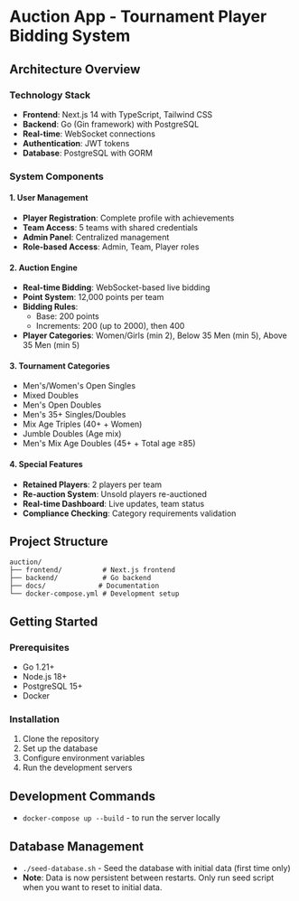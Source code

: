# Auction App - Tournament Player Bidding System

## Architecture Overview

### Technology Stack
- **Frontend**: Next.js 14 with TypeScript, Tailwind CSS
- **Backend**: Go (Gin framework) with PostgreSQL
- **Real-time**: WebSocket connections
- **Authentication**: JWT tokens
- **Database**: PostgreSQL with GORM

### System Components

#### 1. User Management
- **Player Registration**: Complete profile with achievements
- **Team Access**: 5 teams with shared credentials
- **Admin Panel**: Centralized management
- **Role-based Access**: Admin, Team, Player roles

#### 2. Auction Engine
- **Real-time Bidding**: WebSocket-based live bidding
- **Point System**: 12,000 points per team
- **Bidding Rules**: 
  - Base: 200 points
  - Increments: 200 (up to 2000), then 400
- **Player Categories**: Women/Girls (min 2), Below 35 Men (min 5), Above 35 Men (min 5)

#### 3. Tournament Categories
- Men's/Women's Open Singles
- Mixed Doubles
- Men's Open Doubles
- Men's 35+ Singles/Doubles
- Mix Age Triples (40+ + Women)
- Jumble Doubles (Age mix)
- Men's Mix Age Doubles (45+ + Total age ≥85)

#### 4. Special Features
- **Retained Players**: 2 players per team
- **Re-auction System**: Unsold players re-auctioned
- **Real-time Dashboard**: Live updates, team status
- **Compliance Checking**: Category requirements validation

## Project Structure
```
auction/
├── frontend/          # Next.js frontend
├── backend/           # Go backend
├── docs/             # Documentation
└── docker-compose.yml # Development setup
```

## Getting Started

### Prerequisites
- Go 1.21+
- Node.js 18+
- PostgreSQL 15+
- Docker 

### Installation
1. Clone the repository
2. Set up the database
3. Configure environment variables
4. Run the development servers

## Development Commands
- `docker-compose up --build` - to run the server locally

## Database Management
- `./seed-database.sh` - Seed the database with initial data (first time only)
- **Note**: Data is now persistent between restarts. Only run seed script when you want to reset to initial data. 
